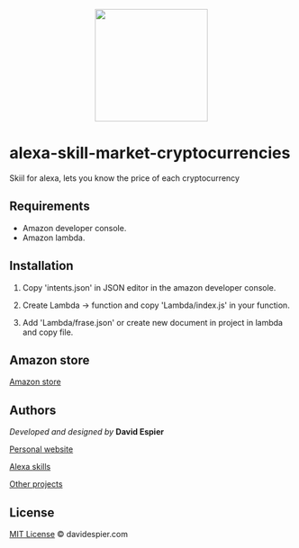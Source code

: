 <p align="center">
  <img src="https://i.postimg.cc/X7gvXNwn/51-Khy9-IEHZL.png" weight="200" width="200">
</p>


# alexa-skill-market-cryptocurrencies

Skiil for alexa, lets you know the price of each cryptocurrency

## Requirements

- Amazon developer console.
- Amazon lambda.

## Installation

1. Copy 'intents.json' in JSON editor in the amazon developer console.

2. Create Lambda -> function and copy 'Lambda/index.js' in your function.

3. Add 'Lambda/frase.json' or create new document in project in lambda and copy file.


## Amazon store

[Amazon store](https://www.amazon.es/dp/B07WZJTZPV/)


## Authors

 *Developed and designed by*  **David Espier**


[Personal website](https://davidespier.com)

[Alexa skills](https://www.amazon.es/s?k=davidespier&i=alexa-skills)
        
[Other projects](https://github.com/davidespier?tab=repositories)


## License


[MIT License](https://choosealicense.com/licenses/mit/) © davidespier.com
